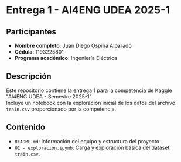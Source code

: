 # Entrega 1 - AI4ENG UDEA 2025-1

## Participantes

- **Nombre completo**: Juan Diego Ospina Albarado
- **Cédula**: 1193225801
- **Programa académico**: Ingeniería Eléctrica

## Descripción

Este repositorio contiene la entrega 1 para la competencia de Kaggle "AI4ENG UDEA - Semestre 2025-1".  
Incluye un notebook con la exploración inicial de los datos del archivo `train.csv` proporcionado por la competencia.

## Contenido

- `README.md`: Información del equipo y estructura del proyecto.
- `01 - exploración.ipynb`: Carga y exploración básica del dataset `train.csv`.
